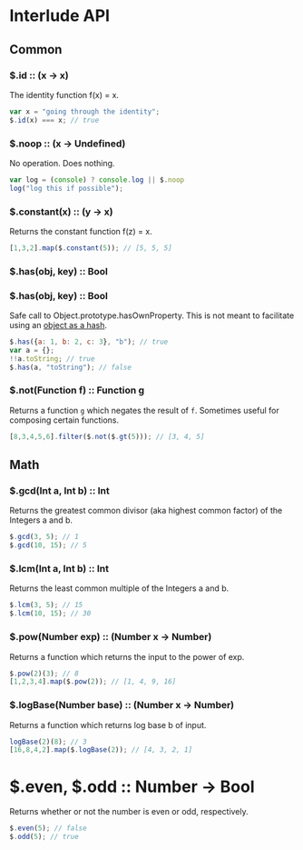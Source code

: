 # Interlude API

## Common

### $.id :: (x -> x)

The identity function f(x) = x.

````javascript
var x = "going through the identity";
$.id(x) === x; // true
````

### $.noop :: (x -> Undefined)

No operation. Does nothing.

````javascript
var log = (console) ? console.log || $.noop
log("log this if possible");
````

### $.constant(x) :: (y -> x)

Returns the constant function f(z) = x.

````javascript
[1,3,2].map($.constant(5)); // [5, 5, 5]
````

### $.has(obj, key) :: Bool
### $.has(obj, key) :: Bool

Safe call to Object.prototype.hasOwnProperty. This is not meant to facilitate using an
[object as a hash](http://www.devthought.com/2012/01/18/an-object-is-not-a-hash/).

````javascript
$.has({a: 1, b: 2, c: 3}, "b"); // true
var a = {};
!!a.toString; // true
$.has(a, "toString"); // false
````

### $.not(Function f) :: Function g

Returns a function `g` which negates the result of `f`.
Sometimes useful for composing certain functions.

````javascript
[8,3,4,5,6].filter($.not($.gt(5))); // [3, 4, 5]
````

## Math

### $.gcd(Int a, Int b) :: Int

Returns the greatest common divisor (aka highest common factor) of the Integers
a and b.

````javascript
$.gcd(3, 5); // 1
$.gcd(10, 15); // 5
````

### $.lcm(Int a, Int b) :: Int

Returns the least common multiple of the Integers a and b.

````javascript
$.lcm(3, 5); // 15
$.lcm(10, 15); // 30
````

### $.pow(Number exp) :: (Number x -> Number)

Returns a function which returns the input to the power of exp.

````javascript
$.pow(2)(3); // 8
[1,2,3,4].map($.pow(2)); // [1, 4, 9, 16]
````

### $.logBase(Number base) :: (Number x -> Number)

Returns a function which returns log base b of input.

````javascript
logBase(2)(8); // 3
[16,8,4,2].map($.logBase(2)); // [4, 3, 2, 1]
````

# $.even, $.odd :: Number -> Bool
Returns whether or not the number is even or odd, respectively.

````javascript
$.even(5); // false
$.odd(5); // true
````



